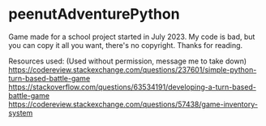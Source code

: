 # peenutAdventurePython
Game made for a school project started in July 2023.
My code is bad, but you can copy it all you want, there's no copyright.
Thanks for reading.

Resources used: (Used without permission, message me to take down)
https://codereview.stackexchange.com/questions/237601/simple-python-turn-based-battle-game
https://stackoverflow.com/questions/63534191/developing-a-turn-based-battle-game
https://codereview.stackexchange.com/questions/57438/game-inventory-system